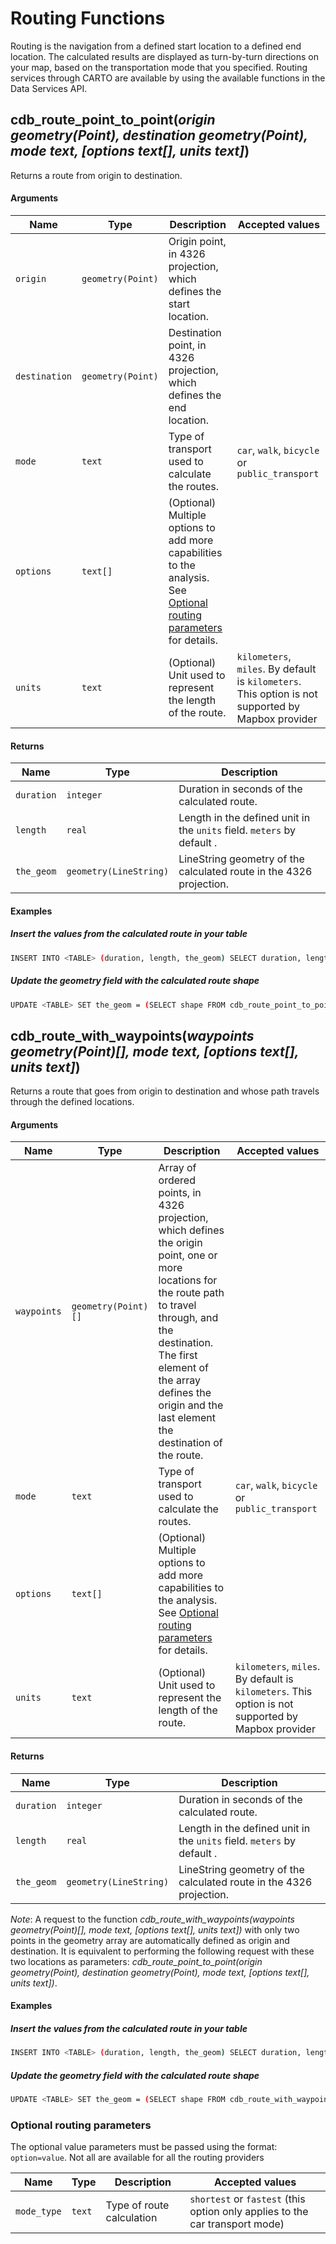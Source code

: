 # Routing Functions

Routing is the navigation from a defined start location to a defined end location. The calculated results are displayed as turn-by-turn directions on your map, based on the transportation mode that you specified. Routing services through CARTO are available by using the available functions in the Data Services API.

## cdb_route_point_to_point(_origin geometry(Point), destination geometry(Point), mode text, [options text[], units text]_)

Returns a route from origin to destination.

#### Arguments

Name | Type | Description | Accepted values
--- | --- | --- | ---
`origin` | `geometry(Point)` | Origin point, in 4326 projection, which defines the start location. |
`destination` | `geometry(Point)` | Destination point, in 4326 projection, which defines the end location. |
`mode` | `text` | Type of transport used to calculate the routes. | `car`, `walk`, `bicycle` or `public_transport`
`options` | `text[]` | (Optional) Multiple options to add more capabilities to the analysis. See [Optional routing parameters](#optional-routing-parameters) for details.
`units` | `text` | (Optional) Unit used to represent the length of the route. | `kilometers`, `miles`. By default is `kilometers`. This option is not supported by Mapbox provider


#### Returns

Name | Type | Description
--- | --- | ---
`duration` | `integer` | Duration in seconds of the calculated route.
`length` | `real` | Length in the defined unit in the `units` field. `meters` by default .
`the_geom` | `geometry(LineString)` | LineString geometry of the calculated route in the 4326 projection.

#### Examples

##### Insert the values from the calculated route in your table

```bash
INSERT INTO <TABLE> (duration, length, the_geom) SELECT duration, length, shape FROM cdb_route_point_to_point('POINT(-3.70237112 40.41706163)'::geometry,'POINT(-3.69909883 40.41236875)'::geometry, 'car')
```
##### Update the geometry field with the calculated route shape

```bash
UPDATE <TABLE> SET the_geom = (SELECT shape FROM cdb_route_point_to_point('POINT(-3.70237112 40.41706163)'::geometry,'POINT(-3.69909883 40.41236875)'::geometry, 'car', ARRAY['mode_type=shortest']::text[]))
```

## cdb_route_with_waypoints(_waypoints geometry(Point)[], mode text, [options text[], units text]_)

Returns a route that goes from origin to destination and whose path travels through the defined locations.

#### Arguments

Name | Type | Description | Accepted values
--- | --- | --- | ---
`waypoints` | `geometry(Point)[]` | Array of ordered points, in 4326 projection, which defines the origin point, one or more locations for the route path to travel through, and the destination. The first element of the array defines the origin and the last element the destination of the route. |
`mode` | `text` | Type of transport used to calculate the routes. | `car`, `walk`, `bicycle` or `public_transport`
`options` | `text[]` | (Optional) Multiple options to add more capabilities to the analysis. See [Optional routing parameters](#optional-routing-parameters) for details.
`units` | `text` | (Optional) Unit used to represent the length of the route. | `kilometers`, `miles`. By default is `kilometers`. This option is not supported by Mapbox provider


#### Returns

Name | Type | Description
--- | --- | ---
`duration` | `integer` | Duration in seconds of the calculated route.
`length` | `real` | Length in the defined unit in the `units` field. `meters` by default .
`the_geom` | `geometry(LineString)` | LineString geometry of the calculated route in the 4326 projection.

*Note*: A request to the function _cdb\_route\_with\_waypoints(waypoints geometry(Point)[], mode text, [options text[], units text])_ with only two points in the geometry array are automatically defined as origin and destination. It is equivalent to performing the following request with these two locations as parameters: _cdb\_route\_point\_to\_point(origin geometry(Point), destination geometry(Point), mode text, [options text[], units text])_.

#### Examples

##### Insert the values from the calculated route in your table

```bash
INSERT INTO <TABLE> (duration, length, the_geom) SELECT duration, length, shape FROM cdb_route_with_waypoints(Array['POINT(-3.7109 40.4234)'::GEOMETRY, 'POINT(-3.7059 40.4203)'::geometry, 'POINT(-3.7046 40.4180)'::geometry]::geometry[], 'walk')
```
##### Update the geometry field with the calculated route shape

```bash
UPDATE <TABLE> SET the_geom = (SELECT shape FROM cdb_route_with_waypoints(Array['POINT(-3.7109 40.4234)'::GEOMETRY, 'POINT(-3.7059 40.4203)'::geometry, 'POINT(-3.7046 40.4180)'::geometry]::geometry[], 'car', ARRAY['mode_type=shortest']::text[]))
```

### Optional routing parameters

The optional value parameters must be passed using the format: `option=value`. Not all are available for all the routing providers

Name | Type | Description | Accepted values
--- | --- | --- | ---
`mode_type` | `text` | Type of route calculation | `shortest` or `fastest` (this option only applies to the car transport mode)
